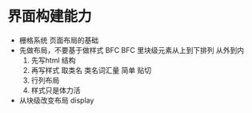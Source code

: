 # 界面构建能力
- 栅格系统
    页面布局的基础
- 先做布局，不要基于做样式 BFC 
    BFC 里块级元素从上到下排列
    从外到内 
    1. 先写html 结构
    2. 再写样式
        取类名
        类名词汇量 简单 贴切 
    3. 行列布局 
    4. 样式只是体力活 
- 从块级改变布局
    display
